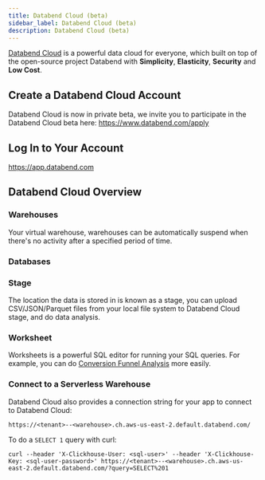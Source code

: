 ```yaml
---
title: Databend Cloud (beta)
sidebar_label: Databend Cloud (beta)
description: Databend Cloud (beta)
---
```


[Databend Cloud](https://app.databend.com) is a powerful data cloud for everyone, which built on top of the open-source project Databend with **Simplicity**, **Elasticity**, **Security** and **Low Cost**.


## Create a Databend Cloud Account

Databend Cloud is now in private beta, we invite you to participate in the Databend Cloud beta here: https://www.databend.com/apply

## Log In to Your Account

https://app.databend.com


## Databend Cloud Overview

### Warehouses

Your virtual warehouse, warehouses can be automatically suspend when there's no activity after a specified period of time.

### Databases


### Stage

The location the data is stored in is known as a stage, you can upload CSV/JSON/Parquet files from your local file system to Databend Cloud stage, and do data analysis.


### Worksheet

Worksheets is a powerful SQL editor for running your SQL queries. For example, you can do [Conversion Funnel Analysis](../90-learn/04-analyze-funnel-with-databend.md) more easily.

### Connect to a Serverless Warehouse

Databend Cloud also provides a connection string for your app to connect to Databend Cloud:
```shell
https://<tenant>--<warehouse>.ch.aws-us-east-2.default.databend.com/
```
To do a `SELECT 1` query with curl:
```shell
curl --header 'X-Clickhouse-User: <sql-user>' --header 'X-Clickhouse-Key: <sql-user-password>' https://<tenant>--<warehouse>.ch.aws-us-east-2.default.databend.com/?query=SELECT%201
```


